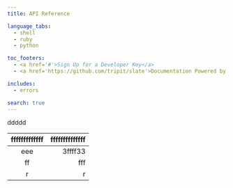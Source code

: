 ```yaml
---
title: API Reference

language_tabs:
  - shell
  - ruby
  - python

toc_footers:
  - <a href='#'>Sign Up for a Developer Key</a>
  - <a href='https://github.com/tripit/slate'>Documentation Powered by Slate</a>

includes:
  - errors

search: true
---
```

ddddd


|fffffffffffff|ffffffffffffff|
|:---:|---:|
|eee|3ffff33|
|ff|fff|
|r|r|
